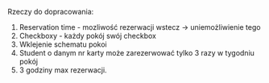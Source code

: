 Rzeczy do dopracowania:
1. Reservation time - mozliwość rezerwacji wstecz -> uniemożliwienie tego
2. Checkboxy - każdy pokój swój checkbox 
3. Wklejenie schematu pokoi
4. Student o danym nr karty może zarezerwować tylko 3 razy w tygodniu pokój
5. 3 godziny max rezerwacji.